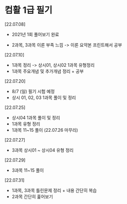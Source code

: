 # 컴활 1급 필기

 [22.07.08]
 
  - 2021년 1회 풀어보기 완료
  
  - 2과목, 3과목 이론 부족 느낌 -> 이론 요약본 프린트해서 공부

 [22.07.10]
 
  - 1과목 정리 -> 상시01, 상시02 1과목 유형정리
  - 1과목 주요개념 및 추가개념 정리 + 공부

 [22.07.20]

  - 8/7 (일) 필기 시험 예정
  - 상시 01, 02, 03 1과목 풀이 및 정리

 [22.07.25]

  - 상시04 1과목 풀이 및 정리
  - 1과목 유형 정리
  - 1과목 11~15 풀이 (22.07.26 마무리)

 [22.07.27]

  - 3과목 상시01 ~ 상시04 유형 정리

 [22.07.29]

  - 3과목 11~15 풀이

 [22.07.31]

  - 1과목, 3과목 틀린문제 정리 + 내용 간단히 복습
  - 2과목 간단히 훑어보기